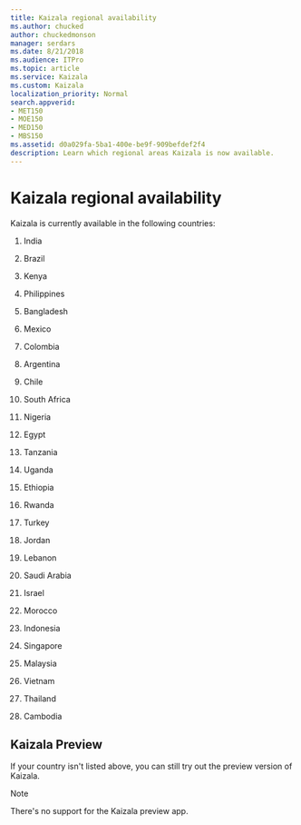 ```yaml
---
title: Kaizala regional availability
ms.author: chucked
author: chuckedmonson
manager: serdars
ms.date: 8/21/2018
ms.audience: ITPro
ms.topic: article
ms.service: Kaizala
ms.custom: Kaizala
localization_priority: Normal
search.appverid:
- MET150
- MOE150
- MED150
- MBS150
ms.assetid: d0a029fa-5ba1-400e-be9f-909befdef2f4
description: Learn which regional areas Kaizala is now available.
---
```


# Kaizala regional availability

Kaizala is currently available in the following countries:
  
1. India
 
2. Brazil

3. Kenya

4. Philippines

5. Bangladesh

6. Mexico 

7. Colombia

8. Argentina 

9. Chile

10. South Africa 

11. Nigeria 

12. Egypt 

13. Tanzania

14. Uganda

15. Ethiopia

16. Rwanda

17. Turkey

18. Jordan

19. Lebanon

20. Saudi Arabia

21. Israel

22. Morocco

23. Indonesia

24. Singapore

25. Malaysia

26. Vietnam

27. Thailand

28. Cambodia
    
## Kaizala Preview

If your country isn't listed above, you can still try out the preview version of Kaizala.
  
> [!NOTE]
> There's no support for the Kaizala preview app. 
  

